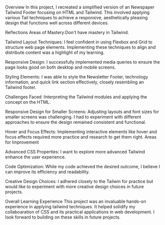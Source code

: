 Overview
In this project, I recreated a simplified version of an  Newspaper Tailwind Footer focusing on HTML and Tailwind. This involved applying various Tail  techniques to achieve a responsive, aesthetically pleasing design that functions well across different devices.

Reflections
Areas of Mastery:Don't have mastery in Tailwind.

Tailwind Layout Techniques: I feel confident in using Flexbox and Grid to structure web page elements. Implementing these techniques to align and distribute content was a highlight of my learning.

Responsive Design: I successfully implemented media queries to ensure the page looks good on both desktop and mobile screens.

Styling Elements: I was able to style the Newsletter Footer, technology information, and quick link section effectively, closely resembling an Tailwind footer.

Challenges Faced :Interpreting the Tailwind modules and applying the concept on the HTML.

Responsive Design for Smaller Screens: Adjusting layouts and font sizes for smaller screens was challenging. I had to experiment with different approaches to ensure the design remained consistent and functional.

Hover and Focus Effects: Implementing interactive elements like hover and focus effects required more practice and research to get them right.
Areas for Improvement

Advanced CSS Properties: I want to explore more advanced Tailwind enhance the user experience.

Code Optimization: While my code achieved the desired outcome, I believe I can improve its efficiency and readability.

Creative Design Choices: I adhered closely to the Tailwin for practice but would like to experiment with more creative design choices in future projects.

Overall Learning Experience
This project was an invaluable hands-on experience in applying tailwind techniques. It helped solidify my collaboaration of CSS and its practical applications in web development. I look forward to building on these skills in future projects.
